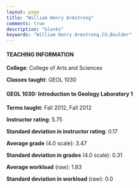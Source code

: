 ```yaml
---
layout: page
title: "William Henry Armstrong" 
comments: true
description: "blanks"
keywords: "William Henry Armstrong,CU,Boulder"
---
```

<head>
<script src="https://ajax.googleapis.com/ajax/libs/jquery/2.1.3/jquery.min.js"></script>
<script src="https://dl.dropboxusercontent.com/s/pc42nxpaw1ea4o9/highcharts.js?dl=0"></script>
<!-- <script src="../assets/js/highcharts.js"></script> -->
<style type="text/css">@font-face {
	font-family: "Bebas Neue";
	src: url(https://www.filehosting.org/file/details/544349/BebasNeue Regular.otf) format("opentype");
	}
	h1.Bebas { 
		font-family: "Bebas Neue", Verdana, Tahoma;
	}
</style>
</head>
	   
#### TEACHING INFORMATION

**College**: College of Arts and Sciences

**Classes taught**: GEOL 1030

#### GEOL 1030: Introduction to Geology Laboratory 1

**Terms taught**: Fall 2012, Fall 2012

**Instructor rating**: 5.75

**Standard deviation in instructor rating**: 0.17

**Average grade** (4.0 scale): 3.47

**Standard deviation in grades** (4.0 scale): 0.31

**Average workload** (raw): 1.83

**Standard deviation in workload** (raw): 0.0

